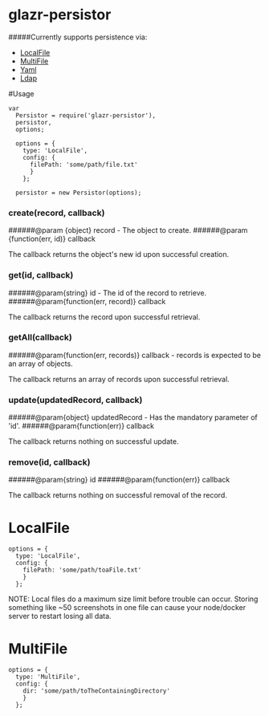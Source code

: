 # glazr-persistor

#####Currently supports persistence via:
- [LocalFile](#localfile)
- [MultiFile](#multifile)
- [Yaml](#yaml)
- [Ldap](#ldap)

#Usage
```
var 
  Persistor = require('glazr-persistor'),
  persistor,
  options;
  
  options = {
    type: 'LocalFile',
    config: {
      filePath: 'some/path/file.txt'
      }
    };
  
  persistor = new Persistor(options);
```

### create(record, callback)
######@param {object} record - The object to create.
######@param {function(err, id)} callback

The callback returns the object's new id upon successful creation.

### get(id, callback)
######@param{string} id - The id of the record to retrieve.
######@param{function(err, record)} callback

The callback returns the record upon successful retrieval.

### getAll(callback)
######@param{function(err, records)} callback - records is expected to be an array of objects.

The callback returns an array of records upon successful retrieval.

### update(updatedRecord, callback)
######@param{object} updatedRecord - Has the mandatory parameter of 'id'.
######@param{function(err)} callback

The callback returns nothing on successful update.

### remove(id, callback)
######@param{string} id
######@param{function(err)} callback

The callback returns nothing on successful removal of the record.

# LocalFile
```
options = {
  type: 'LocalFile',
  config: {
    filePath: 'some/path/toaFile.txt'
    }
  };
```
NOTE: Local files do a maximum size limit before trouble can occur.  Storing something like ~50 screenshots in one file can cause your node/docker server to restart losing all data.


# MultiFile
```
options = {
  type: 'MultiFile',
  config: {
    dir: 'some/path/toTheContainingDirectory'
    }
  };
```
